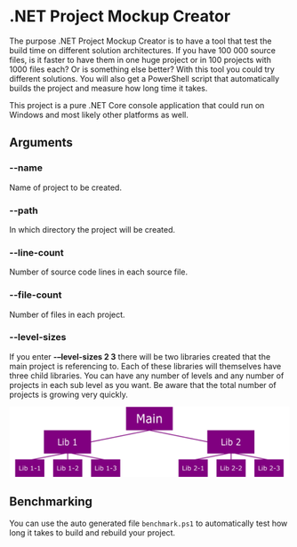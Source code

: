 # .NET Project Mockup Creator
The purpose .NET Project Mockup Creator is to have a tool that test the build time on different solution architectures. If you have 100 000 source files, is it faster to have them in one huge project or in 100 projects with 1000 files each? Or is something else better? With this tool you could try different solutions. You will also get a PowerShell script that automatically builds the project and measure how long time it takes.

This project is a pure .NET Core console application that could run on Windows and most likely other platforms as well.

## Arguments

### --name
Name of project to be created.

### --path
In which directory the project will be created.

### --line-count
Number of source code lines in each source file.

### --file-count
Number of files in each project.

### --level-sizes
If you enter **-–level-sizes 2 3** there will be two libraries created that the main project is referencing to. Each of these libraries will themselves have three child libraries. You can have any number of levels and any number of projects in each sub level as you want. Be aware that the total number of projects is growing very quickly.

![Level size 2-3 sample](/images/structure-2-3.svg)

## Benchmarking

You can use the auto generated file `benchmark.ps1` to automatically test how long it takes to build and rebuild your project.
